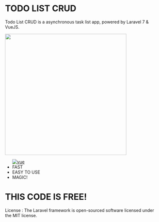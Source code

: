 <h1 class="code-line" data-line-start=0 data-line-end=1 ><a id="TODO_LIST_CRUD_0"></a>TODO LIST CRUD</h1>
<p class="has-line-data" data-line-start="2" data-line-end="3">Todo List CRUD is a asynchronous task list app, powered by Laravel 7 &amp; VueJS.</p>
<img src="https://raw.githubusercontent.com/laravel/art/master/logo-lockup/5%20SVG/2%20CMYK/1%20Full%20Color/laravel-logolockup-cmyk-red.svg" width="400" style="max-width:100%;">
<ul>
    <a target="_blank" rel="noopener noreferrer" href="https://camo.githubusercontent.com/4ae15c2f36df61e0eee978111fd167fe1829c6c692d1441c1627d348a5472f25/68747470733a2f2f696d672e736869656c64732e696f2f62616467652f4d414445253230574954482d5655452d3432613937613f7374796c653d666f722d7468652d6261646765266c6162656c436f6c6f723d333534393564"><img src="https://camo.githubusercontent.com/4ae15c2f36df61e0eee978111fd167fe1829c6c692d1441c1627d348a5472f25/68747470733a2f2f696d672e736869656c64732e696f2f62616467652f4d414445253230574954482d5655452d3432613937613f7374796c653d666f722d7468652d6261646765266c6162656c436f6c6f723d333534393564" alt="vue" data-canonical-src="https://img.shields.io/badge/MADE%20WITH-VUE-42a97a?style=for-the-badge&amp;labelColor=35495d" style="max-width:100%;"></a>
<li class="has-line-data" data-line-start="4" data-line-end="5">FAST</li>
<li class="has-line-data" data-line-start="5" data-line-end="6">EASY TO USE</li>
<li class="has-line-data" data-line-start="6" data-line-end="7">MAGIC!</li>
</ul>
<h1 class="code-line" data-line-start=9 data-line-end=10 ><a id="THIS_CODE_IS_FREE_9"></a>THIS CODE IS FREE!</h1>
License :
The Laravel framework is open-sourced software licensed under the MIT license.
